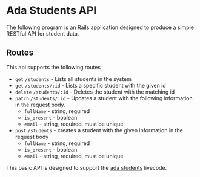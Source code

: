 # Ada Students API

The following program is an Rails application designed to produce a simple RESTful API for student data.

## Routes

This api supports the following routes

- `get` `/students` - Lists all students in the system
- `get` `/students/:id` - Lists a specific student with the given id
- `delete` `/students/:id` - Deletes the student with the matching id
- `patch` `/students/:id` - Updates a student with the following information in the request body.
    - `fullName` - string, required
    - `is_present` - boolean
    - `email` - string, required, must be unique
- `post` `/students` - creates a student with the given information in the request body
    - `fullName` - string, required
    - `is_present` - boolean
    - `email` - string, required, must be unique


This basic API is designed to support the [ada students](https://github.com/AdaGold/ada-students) livecode.
